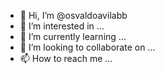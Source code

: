- 👋 Hi, I’m @osvaldoavilabb
- 👀 I’m interested in ...
- 🌱 I’m currently learning ...
- 💞️ I’m looking to collaborate on ...
- 📫 How to reach me ...

<!---
osvaldoavilabb/osvaldoavilabb is a ✨ special ✨ repository because its `README.md` (this file) appears on your GitHub profile.
You can click the Preview link to take a look at your changes.
--->
